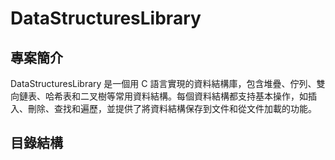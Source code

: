 # DataStructuresLibrary

## 專案簡介
DataStructuresLibrary 是一個用 C 語言實現的資料結構庫，包含堆疊、佇列、雙向鏈表、哈希表和二叉樹等常用資料結構。每個資料結構都支持基本操作，如插入、刪除、查找和遍歷，並提供了將資料結構保存到文件和從文件加載的功能。

## 目錄結構
